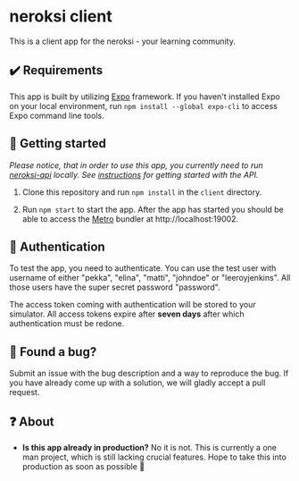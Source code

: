 # neroksi client

This is a client app for the neroksi - your learning community.

## ✔️ Requirements

This app is built by utilizing [Expo](https://expo.dev) framework. If you haven't installed Expo on your local environment, run `npm install --global expo-cli` to access Expo command line tools.

## 🚀 Getting started

*Please notice, that in order to use this app, you currently need to run [neroksi-api](https://github.com/juhoniinikoski/neroksi-app/tree/main/neroksi-api) locally. See [instructions](https://github.com/juhoniinikoski/neroksi-app/tree/main/neroksi-api) for getting started with the API.*

1. Clone this repository and run `npm install` in the `client` directory.

2. Run `npm start` to start the app. After the app has started you should be able to access the [Metro](https://facebook.github.io/metro/) bundler at http://localhost:19002.

## 🔑 Authentication

To test the app, you need to authenticate. You can use the test user with username of either "pekka", "elina", "matti", "johndoe" or "leeroyjenkins". All those users have the super secret password "password".

The access token coming with authentication will be stored to your simulator. All access tokens expire after **seven days** after which authentication must be redone.

## 🐛 Found a bug?

Submit an issue with the bug description and a way to reproduce the bug. If you have already come up with a solution, we will gladly accept a pull request.

## ❓ About

- **Is this app already in production?** No it is not. This is currently a one man project, which is still lacking crucial features. Hope to take this into production as soon as possible 🤙
